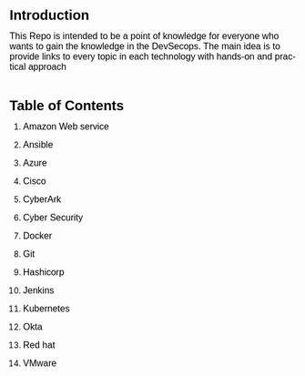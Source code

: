 <html>
<head>
</head>
<body lang="en-GB" text="#000000" link="#0000ff" vlink="#954f72" dir="ltr"><p class="msonormal" style="orphans: 2">
<font face="Arial Black, sans-serif"><font size="5" style="font-size: 18pt"><b>Introduction</b></font></font></p>
<p class="msonormal"><font face="Arial Black, sans-serif"><font size="3" style="font-size: 12pt">This
Repo is intended to be a point of knowledge for everyone who wants to
gain the knowledge in the DevSecops. The main idea is to provide
links to every topic in each technology with hands-on and practical
approach</font></font></p>
<p class="msonormal">&nbsp;</p>
<p class="msonormal" style="orphans: 2"><font face="Arial Black, sans-serif"><font size="5" style="font-size: 18pt"><b>Table
of Contents</b></font></font></p>
<ol>
	<li><p style="margin-bottom: 0in"><font face="Arial Black, sans-serif"><font size="3" style="font-size: 12pt">Amazon
	Web service</font> </font>
	</p>
	<li><p style="margin-bottom: 0in"><font face="Arial Black, sans-serif"><font size="3" style="font-size: 12pt">Ansible</font>
	</font>
	</p>
	<li><p style="margin-bottom: 0in"><font face="Arial Black, sans-serif"><font size="3" style="font-size: 12pt">Azure</font>
	</font>
	</p>
	<li><p style="margin-bottom: 0in"><font face="Arial Black, sans-serif"><font size="3" style="font-size: 12pt">Cisco</font>
	</font>
	</p>
	<li><p style="margin-bottom: 0in"><font face="Arial Black, sans-serif"><font size="3" style="font-size: 12pt">CyberArk</font>
	</font>
	</p>
	<li><p style="margin-bottom: 0in"><font face="Arial Black, sans-serif"><font size="3" style="font-size: 12pt">Cyber
	Security</font> </font>
	</p>
	<li><p style="margin-bottom: 0in"><font face="Arial Black, sans-serif"><font size="3" style="font-size: 12pt">Docker</font>
	</font>
	</p>
	<li><p style="margin-bottom: 0in"><font face="Arial Black, sans-serif"><font size="3" style="font-size: 12pt">Git
	</font></font>
	</p>
	<li><p style="margin-bottom: 0in"><font face="Arial Black, sans-serif"><font size="3" style="font-size: 12pt">Hashicorp</font>
	</font>
	</p>
	<li><p style="margin-bottom: 0in"><font face="Arial Black, sans-serif"><font size="3" style="font-size: 12pt">Jenkins</font>
	</font>
	</p>
	<li><p style="margin-bottom: 0in"><font face="Arial Black, sans-serif"><font size="3" style="font-size: 12pt">Kubernetes</font>
	</font>
	</p>
	<li><p style="margin-bottom: 0in"><font face="Arial Black, sans-serif"><font size="3" style="font-size: 12pt">Okta</font>
	</font>
	</p>
	<li><p style="margin-bottom: 0in"><font face="Arial Black, sans-serif"><font size="3" style="font-size: 12pt">Red
	hat</font> </font>
	</p>
	<li><p><font face="Arial Black, sans-serif"><font size="3" style="font-size: 12pt">VMware</font>
	</font>
	</p>
</ol>
<p class="msonormal">&nbsp;</p>
</body>
</html>
